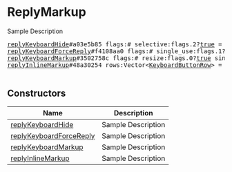 # ReplyMarkup

Sample Description

<pre>
<a href="../constructor/replyKeyboardHide.md">replyKeyboardHide</a>#a03e5b85 flags:# selective:flags.2?<a href="../type/true.md">true</a> = <a href="../type/ReplyMarkup.md">ReplyMarkup</a>;
<a href="../constructor/replyKeyboardForceReply.md">replyKeyboardForceReply</a>#f4108aa0 flags:# single_use:flags.1?<a href="../type/true.md">true</a> selective:flags.2?<a href="../type/true.md">true</a> = <a href="../type/ReplyMarkup.md">ReplyMarkup</a>;
<a href="../constructor/replyKeyboardMarkup.md">replyKeyboardMarkup</a>#3502758c flags:# resize:flags.0?<a href="../type/true.md">true</a> single_use:flags.1?<a href="../type/true.md">true</a> selective:flags.2?<a href="../type/true.md">true</a> rows:Vector&lt;<a href="../type/KeyboardButtonRow.md">KeyboardButtonRow</a>&gt; = <a href="../type/ReplyMarkup.md">ReplyMarkup</a>;
<a href="../constructor/replyInlineMarkup.md">replyInlineMarkup</a>#48a30254 rows:Vector&lt;<a href="../type/KeyboardButtonRow.md">KeyboardButtonRow</a>&gt; = <a href="../type/ReplyMarkup.md">ReplyMarkup</a>;

</pre>

## Constructors

| Name | Description |
|------|-------------|
| [replyKeyboardHide](../constructor/replyKeyboardHide.md) | Sample Description |
| [replyKeyboardForceReply](../constructor/replyKeyboardForceReply.md) | Sample Description |
| [replyKeyboardMarkup](../constructor/replyKeyboardMarkup.md) | Sample Description |
| [replyInlineMarkup](../constructor/replyInlineMarkup.md) | Sample Description |

